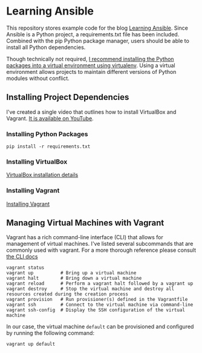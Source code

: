# Learning Ansible

This repository stores example code for the blog [Learning Ansible](https://www.learningansible.com).  Since Ansible is a Python project, a requirements.txt file has been included.  Combined with the pip Python package manager, users should be able to install all Python dependencies.  

Though technically not required, [I recommend installing the Python packages into a virtual environment using virtualenv](http://docs.python-guide.org/en/latest/dev/virtualenvs/#lower-level-virtualenv).  Using a virtual environment allows projects to maintain different versions of Python modules without conflict.

## Installing Project Dependencies

I've created a single video that outlines how to install VirtualBox and Vagrant.  [It is available on YouTube](https://www.youtube.com/watch?v=WnZI-KLUan0).

### Installing Python Packages

```
pip install -r requirements.txt
```

### Installing VirtualBox

[VirtualBox installation details](https://www.virtualbox.org/manual/ch02.html)

### Installing Vagrant

[Installing Vagrant](https://www.vagrantup.com/docs/installation/)

## Managing Virtual Machines with Vagrant

Vagrant has a rich command-line interface (CLI) that allows for management of virtual machines.  I've listed several subcommands that are commonly used with vagrant.  For a more thorough reference please consult [the CLI docs](https://www.vagrantup.com/docs/cli/)

```
vagrant status
vagrant up          # Bring up a virtual machine
vagrant halt        # Bring down a virtual machine
vagrant reload      # Perform a vagrant halt followed by a vagrant up
vagrant destroy     # Stop the virtual machine and destroy all resources created during the creation process
vagrant provision   # Run provisioner(s) defined in the Vagrantfile
vagrant ssh         # Connect to the virtual machine via command-line
vagrant ssh-config  # Display the SSH configuration of the virtual machine
```

In our case, the virtual machine `default` can be provisioned and configured by running the following command:

```
vagrant up default
```
